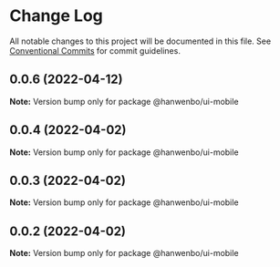 # Change Log

All notable changes to this project will be documented in this file.
See [Conventional Commits](https://conventionalcommits.org) for commit guidelines.

## 0.0.6 (2022-04-12)

**Note:** Version bump only for package @hanwenbo/ui-mobile





## 0.0.4 (2022-04-02)

**Note:** Version bump only for package @hanwenbo/ui-mobile





## 0.0.3 (2022-04-02)

**Note:** Version bump only for package @hanwenbo/ui-mobile





## 0.0.2 (2022-04-02)

**Note:** Version bump only for package @hanwenbo/ui-mobile
